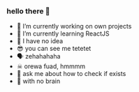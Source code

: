 ### hello there 👋

- 🔭 I’m currently working on own projects
- 🌱 I’m currently learning ReactJS
- 🙌 I have no idea
- 😎 you can see me tetetet
- 🗣 zehahahaha
- ☠ orewa fuad, hmmmm
- 💬 ask me about how to check if exists
- 💯 with no brain
<!--
**fsholehan/fsholehan** is a ✨ _special_ ✨ repository because its `README.md` (this file) appears on your GitHub profile.

Here are some ideas to get you started:

- 🔭 I’m currently working on own projects
- 🌱 I’m currently learning ReactJS
- 👯 I’m looking to collaborate on ...
- 🤔 I’m looking for help with ...
- 💬 Ask me about ...
- 📫 How to reach me: ...
- 😄 Pronouns: ...
- ⚡ Fun fact: ...
-->
